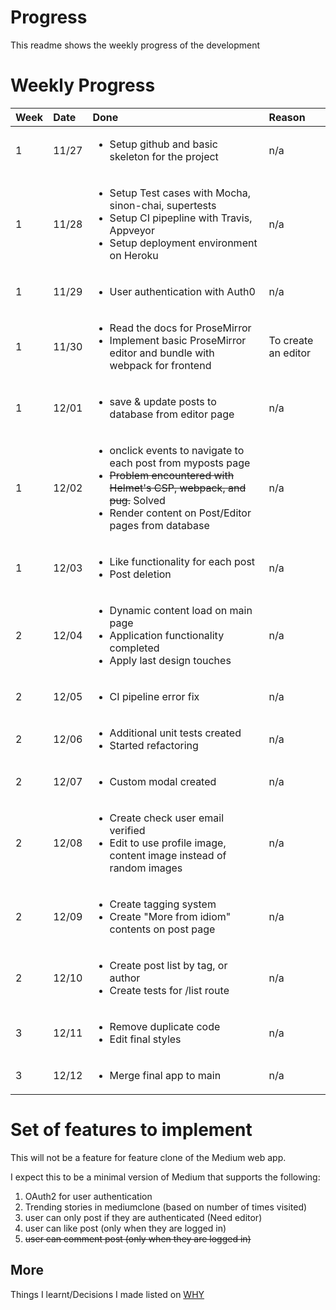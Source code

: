 # Progress

This readme shows the weekly progress of the development

# Weekly Progress

|Week|Date|Done|Reason|
|:---|:---|:---|:-----|
|1|11/27|<ul><li>Setup github and basic skeleton for the project</li></ul>|n/a|
|1|11/28|<ul><li>Setup Test cases with Mocha, sinon-chai, supertests</li><li>Setup CI pipepline with Travis, Appveyor</li><li>Setup deployment environment on Heroku</li></ul>|n/a|
|1|11/29|<ul><li>User authentication with Auth0</li></ul>|n/a|
|1|11/30|<ul><li>Read the docs for ProseMirror</li><li>Implement basic ProseMirror editor and bundle with webpack for frontend</li></ul>|To create an editor|
|1|12/01|<ul><li>save & update posts to database from editor page</li></ul>|n/a|
|1|12/02|<ul><li>onclick events to navigate to each post from myposts page</li><li>~~Problem encountered with Helmet's CSP, webpack, and pug.~~ Solved</li><li>Render content on Post/Editor pages from database</li><ul>|n/a|
|1|12/03|<ul><li>Like functionality for each post</li><li>Post deletion</li></ul>|n/a|
|2|12/04|<ul><li>Dynamic content load on main page</li><li>Application functionality completed</li><li>Apply last design touches</li></ul>|n/a|
|2|12/05|<ul><li>CI pipeline error fix</li></ul>|n/a|
|2|12/06|<ul><li>Additional unit tests created</li><li>Started refactoring</li></ul>|n/a|
|2|12/07|<ul><li>Custom modal created</li></ul>|n/a|
|2|12/08|<ul><li>Create check user email verified</li><li>Edit to use profile image, content image instead of random images</li><ul>|n/a|
|2|12/09|<ul><li>Create tagging system</li><li>Create "More from idiom" contents on post page</li><ul>|n/a|
|2|12/10|<ul><li>Create post list by tag, or author</li><li>Create tests for /list route</li><ul>|n/a|
|3|12/11|<ul><li>Remove duplicate code</li><li>Edit final styles</li><ul>|n/a|
|3|12/12|<ul><li>Merge final app to main</li><ul>|n/a|


# Set of features to implement

This will not be a feature for feature clone of the Medium web app.

I expect this to be a minimal version of Medium that supports the following:

1. OAuth2 for user authentication
2. Trending stories in mediumclone (based on number of times visited)
3. user can only post if they are authenticated (Need editor)
4. user can like post (only when they are logged in)
5. ~~user can comment post (only when they are logged in)~~

## More

Things I learnt/Decisions I made listed on [WHY](https://www.github.com/json9512/mediumclone/blob/master/WHY.md)
